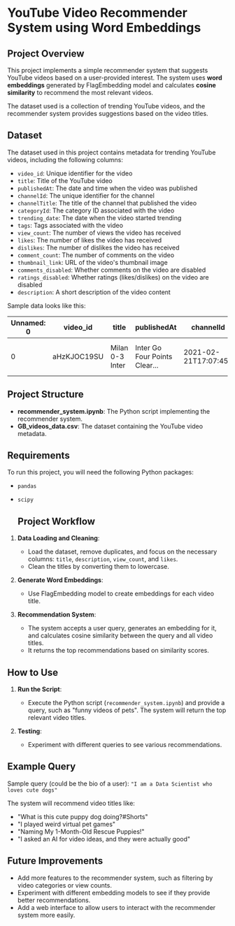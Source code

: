 # YouTube Video Recommender System using Word Embeddings

## Project Overview
This project implements a simple recommender system that suggests YouTube videos based on a user-provided interest. The system uses **word embeddings** generated by FlagEmbedding model and calculates **cosine similarity** to recommend the most relevant videos.

The dataset used is a collection of trending YouTube videos, and the recommender system provides suggestions based on the video titles.

## Dataset
The dataset used in this project contains metadata for trending YouTube videos, including the following columns:

- `video_id`: Unique identifier for the video
- `title`: Title of the YouTube video
- `publishedAt`: The date and time when the video was published
- `channelId`: The unique identifier for the channel
- `channelTitle`: The title of the channel that published the video
- `categoryId`: The category ID associated with the video
- `trending_date`: The date when the video started trending
- `tags`: Tags associated with the video
- `view_count`: The number of views the video has received
- `likes`: The number of likes the video has received
- `dislikes`: The number of dislikes the video has received
- `comment_count`: The number of comments on the video
- `thumbnail_link`: URL of the video's thumbnail image
- `comments_disabled`: Whether comments on the video are disabled
- `ratings_disabled`: Whether ratings (likes/dislikes) on the video are disabled
- `description`: A short description of the video content

Sample data looks like this:

| Unnamed: 0 | video_id   | title                                                    | publishedAt           | channelId                | channelTitle        | categoryId | trending_date | tags                                       | view_count | likes  | dislikes | comment_count | thumbnail_link                                   | comments_disabled | ratings_disabled | description                                           |
|------------|------------|----------------------------------------------------------|-----------------------|--------------------------|---------------------|------------|---------------|--------------------------------------------|------------|--------|----------|---------------|------------------------------------------------|-------------------|------------------|-------------------------------------------------------|
| 0          | aHzKJOC19SU | Milan 0-3 Inter | Inter Go Four Points Clear... | 2021-02-21T17:07:45Z  | UCBJeMCIeLQos7wacox4hmLQ | Serie A             | 17         | 21.22.02      | Ronaldo, Serie A, Dybala, highlights       | 3074832    | 64812  | 1759     | 4797          | https://i.ytimg.com/vi/aHzKJOC19SU/default.jpg  | False              | False            | Inter breezed past Milan in the derby to go four points clear... |

## Project Structure
- **recommender_system.ipynb**: The Python script implementing the recommender system.
- **GB_videos_data.csv**: The dataset containing the YouTube video metadata.

## Requirements
To run this project, you will need the following Python packages:

- `pandas`
- `scipy`

  ## Project Workflow

1. **Data Loading and Cleaning**: 
   - Load the dataset, remove duplicates, and focus on the necessary columns: `title`, `description`, `view_count`, and `likes`.
   - Clean the titles by converting them to lowercase.

2. **Generate Word Embeddings**:
   - Use FlagEmbedding model to create embeddings for each video title.

3. **Recommendation System**:
   - The system accepts a user query, generates an embedding for it, and calculates cosine similarity between the query and all video titles.
   - It returns the top recommendations based on similarity scores.

## How to Use

1. **Run the Script**:
   - Execute the Python script (`recommender_system.ipynb`) and provide a query, such as "funny videos of pets". The system will return the top relevant video titles.

2. **Testing**:
   - Experiment with different queries to see various recommendations.

## Example Query
Sample query (could be the bio of a user): `"I am a Data Scientist who loves cute dogs"`

The system will recommend video titles like:
- "What is this cute puppy dog doing?#Shorts"
- "I played weird virtual pet games"
- "Naming My 1-Month-Old Rescue Puppies!"
- "I asked an AI for video ideas, and they were actually good"


## Future Improvements
- Add more features to the recommender system, such as filtering by video categories or view counts.
- Experiment with different embedding models to see if they provide better recommendations.
- Add a web interface to allow users to interact with the recommender system more easily.

